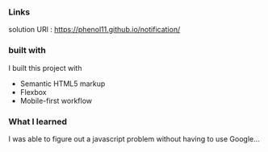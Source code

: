 ### Links
solution URl :  https://phenol11.github.io/notification/
### built with
I built this project with
- Semantic HTML5 markup
- Flexbox
- Mobile-first workflow
### What I learned
I was able to figure out a javascript problem without having to use Google...
